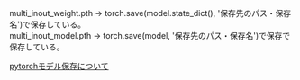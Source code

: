 multi_inout_weight.pth → torch.save(model.state_dict(), '保存先のパス・保存名')で保存している。  
multi_inout_model.pth → torch.save(model, '保存先のパス・保存名')で保存で保存している。

[pytorchモデル保存について](https://takaherox.hatenablog.com/entry/2021/01/09/230332)
